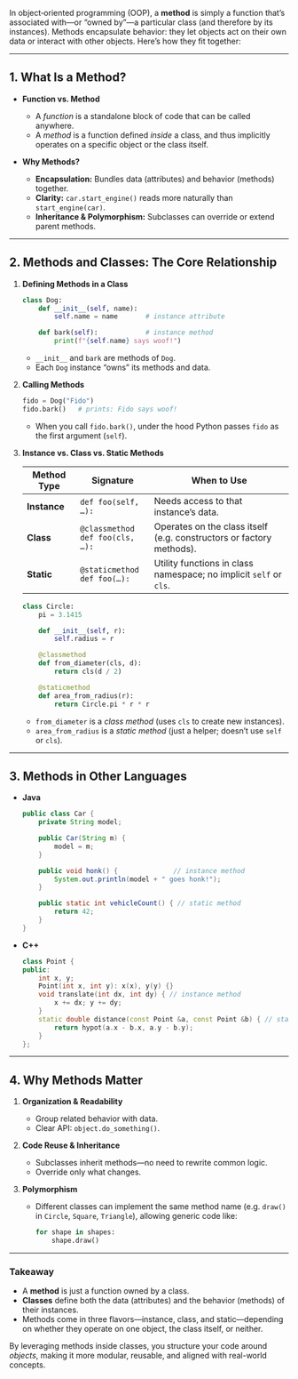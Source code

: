 In object‐oriented programming (OOP), a **method** is simply a function that’s associated with—or “owned by”—a particular class (and therefore by its instances). Methods encapsulate behavior: they let objects act on their own data or interact with other objects. Here’s how they fit together:

---

## 1. What Is a Method?

* **Function vs. Method**

  * A *function* is a standalone block of code that can be called anywhere.
  * A *method* is a function defined *inside* a class, and thus implicitly operates on a specific object or the class itself.

* **Why Methods?**

  * **Encapsulation:** Bundles data (attributes) and behavior (methods) together.
  * **Clarity:** `car.start_engine()` reads more naturally than `start_engine(car)`.
  * **Inheritance & Polymorphism:** Subclasses can override or extend parent methods.

---

## 2. Methods and Classes: The Core Relationship

1. **Defining Methods in a Class**

   ```python
   class Dog:
       def __init__(self, name):
           self.name = name       # instance attribute

       def bark(self):            # instance method
           print(f"{self.name} says woof!")
   ```

   * `__init__` and `bark` are methods of `Dog`.
   * Each `Dog` instance “owns” its methods and data.

2. **Calling Methods**

   ```python
   fido = Dog("Fido")
   fido.bark()   # prints: Fido says woof!
   ```

   * When you call `fido.bark()`, under the hood Python passes `fido` as the first argument (`self`).

3. **Instance vs. Class vs. Static Methods**

   | Method Type  | Signature                            | When to Use                                                          |
   | ------------ | ------------------------------------ | -------------------------------------------------------------------- |
   | **Instance** | `def foo(self, …):`                  | Needs access to that instance’s data.                                |
   | **Class**    | `@classmethod`<br>`def foo(cls, …):` | Operates on the class itself (e.g. constructors or factory methods). |
   | **Static**   | `@staticmethod`<br>`def foo(…):`     | Utility functions in class namespace; no implicit `self` or `cls`.   |

   ```python
   class Circle:
       pi = 3.1415

       def __init__(self, r):
           self.radius = r

       @classmethod
       def from_diameter(cls, d):
           return cls(d / 2)

       @staticmethod
       def area_from_radius(r):
           return Circle.pi * r * r
   ```

   * `from_diameter` is a *class method* (uses `cls` to create new instances).
   * `area_from_radius` is a *static method* (just a helper; doesn’t use `self` or `cls`).

---

## 3. Methods in Other Languages

* **Java**

  ```java
  public class Car {
      private String model;

      public Car(String m) {
          model = m;
      }

      public void honk() {              // instance method
          System.out.println(model + " goes honk!");
      }

      public static int vehicleCount() { // static method
          return 42;
      }
  }
  ```

* **C++**

  ```cpp
  class Point {
  public:
      int x, y;
      Point(int x, int y): x(x), y(y) {}
      void translate(int dx, int dy) { // instance method
          x += dx; y += dy;
      }
      static double distance(const Point &a, const Point &b) { // static
          return hypot(a.x - b.x, a.y - b.y);
      }
  };
  ```

---

## 4. Why Methods Matter

1. **Organization & Readability**

   * Group related behavior with data.
   * Clear API: `object.do_something()`.

2. **Code Reuse & Inheritance**

   * Subclasses inherit methods—no need to rewrite common logic.
   * Override only what changes.

3. **Polymorphism**

   * Different classes can implement the same method name (e.g. `draw()` in `Circle`, `Square`, `Triangle`), allowing generic code like:

     ```python
     for shape in shapes:
         shape.draw()
     ```

---

### Takeaway

* A **method** is just a function owned by a class.
* **Classes** define both the data (attributes) and the behavior (methods) of their instances.
* Methods come in three flavors—instance, class, and static—depending on whether they operate on one object, the class itself, or neither.

By leveraging methods inside classes, you structure your code around *objects*, making it more modular, reusable, and aligned with real-world concepts.
